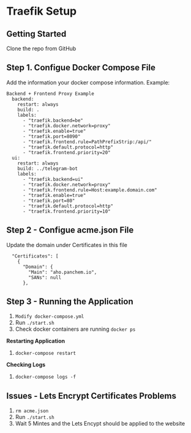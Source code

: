 # Traefik Setup

## Getting Started
Clone the repo from GitHub

## Step 1. Configue Docker Compose File
Add the information your docker compose information.
Example:
```
Backend + Frontend Proxy Example 
  backend:
    restart: always
    build: .
    labels:
      - "traefik.backend=be"
      - "traefik.docker.network=proxy"
      - "traefik.enable=true"
      - "traefik.port=8090"
      - "traefik.frontend.rule=PathPrefixStrip:/api/"
      - "traefik.default.protocol=http"
      - "traefik.frontend.priority=20"
  ui:
    restart: always
    build: ../telegram-bot
    labels:
      - "traefik.backend=ui"
      - "traefik.docker.network=proxy"
      - "traefik.frontend.rule=Host:example.domain.com"
      - "traefik.enable=true"
      - "traefik.port=80"
      - "traefik.default.protocol=http"
      - "traefik.frontend.priority=10"
```
## Step 2 - Configue acme.json File
Update the domain under Certificates in this file
```
  "Certificates": [
    {
      "Domain": {
        "Main": "aho.panchem.io",
        "SANs": null
      },
```

## Step 3 - Running the Application
1.  `Modify docker-compose.yml`
2.  Run `./start.sh`
3.  Check docker containers are running `docker ps`

**Restarting Application**
1. `docker-compose restart`

**Checking Logs**
1. `docker-compose logs -f`

## Issues - Lets Encrypt Certificates Problems
1. `rm acme.json`
2. Run `./start.sh`
3. Wait 5 Mintes and the Lets Encypt should be applied to the website
